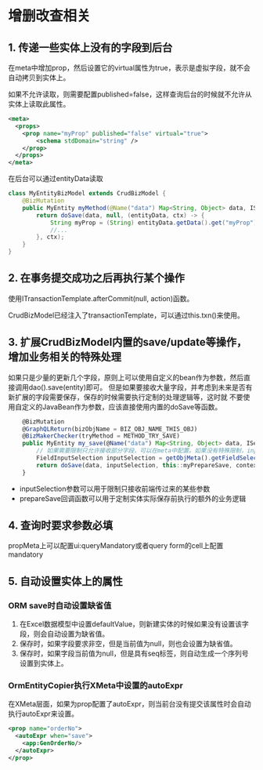 # 增删改查相关

## 1. 传递一些实体上没有的字段到后台

在meta中增加prop，然后设置它的virtual属性为true，表示是虚拟字段，就不会自动拷贝到实体上。

如果不允许读取，则需要配置published=false，这样查询后台的时候就不允许从实体上读取此属性。

```xml
<meta>
  <props>
    <prop name="myProp" published="false" virtual="true">
        <schema stdDomain="string" />
    </prop>
  </props>
</meta>
```

在后台可以通过entityData读取

```java
class MyEntityBizModel extends CrudBizModel {
    @BizMutation
    public MyEntity myMethod(@Name("data") Map<String, Object> data, IServiceContext ctx) {
        return doSave(data, null, (entityData, ctx) -> {
            String myProp = (String) entityData.getData().get("myProp");
            //...
        }, ctx);
    }
}
```

## 2. 在事务提交成功之后再执行某个操作

使用ITransactionTemplate.afterCommit(null, action)函数。

CrudBizModel已经注入了transactionTemplate，可以通过this.txn()来使用。

## 3. 扩展CrudBizModel内置的save/update等操作，增加业务相关的特殊处理

如果只是少量的更新几个字段，原则上可以使用自定义的bean作为参数，然后直接调用dao().save(entity)即可。
但是如果要接收大量字段，并考虑到未来是否有新扩展的字段需要保存，保存的时候需要执行定制的处理逻辑等，这时就
不要使用自定义的JavaBean作为参数，应该直接使用内置的doSave等函数。

```javascript
    @BizMutation
    @GraphQLReturn(bizObjName = BIZ_OBJ_NAME_THIS_OBJ)
    @BizMakerChecker(tryMethod = METHOD_TRY_SAVE)
    public MyEntity my_save(@Name("data") Map<String, Object> data, IServiceContext context) {
        // 如果需要限制只允许接收部分字段，可以在meta中配置。如果没有特殊限制，inputSelection设置为null即可
        FieldInputSelection inputSelection = getObjMeta().getFieldSelection("my_selectio");
        return doSave(data, inputSelection, this::myPrepareSave, context);
    }
```

* inputSelection参数可以用于限制只接收前端传过来的某些参数
* prepareSave回调函数可以用于定制实体实际保存前执行的额外的业务逻辑


## 4. 查询时要求参数必填
propMeta上可以配置ui:queryMandatory或者query form的cell上配置mandatory

## 5. 自动设置实体上的属性

### ORM save时自动设置缺省值
1. 在Excel数据模型中设置defaultValue，则新建实体的时候如果没有设置该字段，则会自动设置为缺省值。
2. 保存时，如果字段要求非空，但是当前值为null，则也会设置为缺省值。
3. 保存时，如果字段当前值为null，但是具有seq标签，则自动生成一个序列号设置到实体上。

### OrmEntityCopier执行XMeta中设置的autoExpr
在XMeta层面，如果为prop配置了autoExpr，则当前台没有提交该属性时会自动执行autoExpr来设置。
```xml
<prop name="orderNo">
  <autoExpr when="save">
    <app:GenOrderNo/>
  </autoExpr>
</prop>
```

